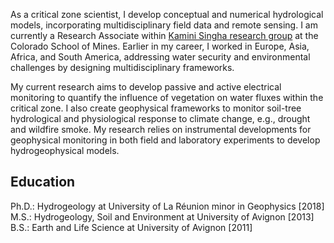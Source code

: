 As a critical zone scientist, I develop conceptual and numerical hydrological models, incorporating multidisciplinary field data and remote sensing. I am currently a Research Associate within [Kamini Singha research group](https://people.mines.edu/ksingha/) at the Colorado School of Mines. Earlier in my career, I worked in Europe, Asia, Africa, and South America, addressing water security and environmental challenges by designing multidisciplinary frameworks.

My current research aims to develop passive and active electrical monitoring to quantify the influence of vegetation on water fluxes within the critical zone. I also create geophysical frameworks to monitor soil-tree hydrological and physiological response to climate change, e.g., drought and wildfire smoke. My research relies on instrumental developments for geophysical monitoring in both field and laboratory experiments to develop hydrogeophysical models.

Education
------
Ph.D.: Hydrogeology at University of La Réunion minor in Geophysics [2018]
M.S.: Hydrogeology, Soil and Environment at University of Avignon [2013]
B.S.: Earth and Life Science at University of Avignon [2011]
